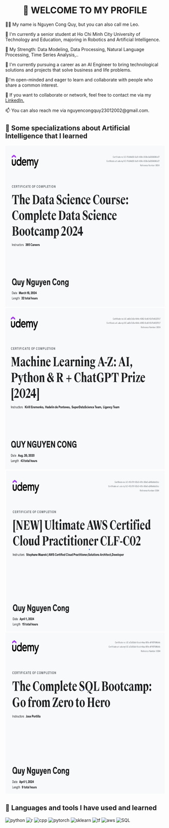<h1 align="center">
👋 WELCOME TO MY PROFILE
</h1>
<p>
👨‍🦱 My name is Nguyen Cong Quy, but you can also call me Leo.
</p>
<p>
🏫 I'm currently a senior student at Ho Chi Minh City University of Technology and Education, majoring in Robotics and Artificial Intelligence.
</p>
<p>
💪 My Strength: Data Modeling, Data Processing, Natural Language Processing, Time Series Analysis,..
</p>
<p>
🎯 I'm currently pursuing a career as an AI Engineer to bring technological solutions and projects that solve business and life problems.
</p>
<p>
👬I'm open-minded and eager to learn and collaborate with people who share a common interest.
</p>
<p>
📱 If you want to collaborate or network, feel free to contact me via my <a href="https://www.linkedin.com/in/qu%C3%BD-nguy%E1%BB%85n-051136289/">LinkedIn.</a>
</p>
<p>
📫 You can also reach me via nguyencongquy23012002@gmail.com.
</p>
<h2>
  📖 Some specializations about Artificial Intelligence that I learned
</h2>
<p align="left">
  <img
    src="DataScience.jpg"
    alt="python" width="660" height="510"/>
  <img
    src="MachineLearningAZ.jpg"
    alt="cpp" width="660" height="510"/>
  <img
    src="AWS-Certificate.png"
    alt="cpp" width="660" height="510"/>
  <img
    src="SQL-Certificate.png"
    alt="cpp" width="660" height="510"/>
</p>
<h2>🚀 Languages and tools I have used and learned</h2>
<p align="left">
  <img
    src="https://www.svgrepo.com/show/452091/python.svg"
    alt="python" width="70" height="70"/>
  <img
    src="https://www.svgrepo.com/show/342153/r.svg"
    alt="r" width="70" height="70"/>
  <img
    src="https://www.svgrepo.com/show/376358/c-plus-plus.svg"
    alt="cpp" width="70" height="70"/>
  <img
    src="https://www.svgrepo.com/show/354240/pytorch.svg"
    alt="pytorch" width="70" height="70"/>
  <img
    src="https://logos-download.com/wp-content/uploads/2021/01/Scikit_Learn_Logo.svg"
    alt="sklearn" width="70" height="70"/>
  <img
    src="https://www.vectorlogo.zone/logos/tensorflow/tensorflow-icon.svg"
    alt="tf" width="70" height="70"/>
  <img
    src="https://www.svgrepo.com/show/376356/aws.svg"
    alt="aws" width="70" height="70"/>
  <img
    src="https://www.svgrepo.com/show/331761/sql-database-sql-azure.svg"
    alt="SQL" width="70" height="70"/>
</p>
<!--
**tblexcelsior/tblexcelsior** is a ✨ _special_ ✨ repository because its `README.md` (this file) appears on your GitHub profile.

